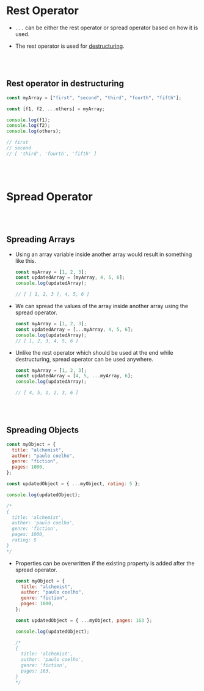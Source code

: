 # Rest Operator

- `...` can be either the rest operator or spread operator based on how it is used.

- The rest operator is used for [destructuring](destructuring.md#destructuring).

<br>
<br>

## Rest operator in destructuring

```js
const myArray = ["first", "second", "third", "fourth", "fifth"];

const [f1, f2, ...others] = myArray;

console.log(f1);
console.log(f2);
console.log(others);

// first
// second
// [ 'third', 'fourth', 'fifth' ]
```

<br>
<br>

# Spread Operator

<br>
<br>

## Spreading Arrays

- Using an array variable inside another array would result in something like this.

  ```js
  const myArray = [1, 2, 3];
  const updatedArray = [myArray, 4, 5, 6];
  console.log(updatedArray);

  // [ [ 1, 2, 3 ], 4, 5, 6 ]
  ```

- We can spread the values of the array inside another array using the spread operator.

  ```js
  const myArray = [1, 2, 3];
  const updatedArray = [...myArray, 4, 5, 6];
  console.log(updatedArray);
  // [ 1, 2, 3, 4, 5, 6 ]
  ```

- Unlike the rest operator which should be used at the end while destructuring, spread operator can be used anywhere.

  ```js
  const myArray = [1, 2, 3];
  const updatedArray = [4, 5, ...myArray, 6];
  console.log(updatedArray);

  // [ 4, 5, 1, 2, 3, 6 ]
  ```

<br>
<br>

## Spreading Objects

```js
const myObject = {
  title: "alchemist",
  author: "paulo coelho",
  genre: "fiction",
  pages: 1000,
};

const updatedObject = { ...myObject, rating: 5 };

console.log(updatedObject);

/* 
{
  title: 'alchemist',
  author: 'paulo coelho',
  genre: 'fiction',
  pages: 1000,
  rating: 5
} 
*/
```

- Properties can be overwritten if the existing property is added after the spread operator.

  ```js
  const myObject = {
    title: "alchemist",
    author: "paulo coelho",
    genre: "fiction",
    pages: 1000,
  };

  const updatedObject = { ...myObject, pages: 163 };

  console.log(updatedObject);

  /* 
  {
    title: 'alchemist',
    author: 'paulo coelho',
    genre: 'fiction',
    pages: 163,
  } 
  */
  ```

